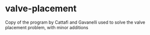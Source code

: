 # valve-placement
Copy of the program by Cattafi and Gavanelli used to solve the valve placement problem, with minor additions
